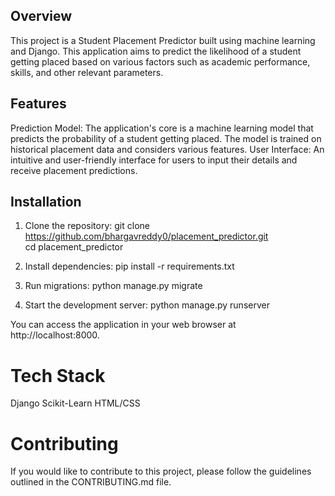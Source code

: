 ## Overview
This project is a Student Placement Predictor built using machine learning and Django. This application aims to predict the likelihood of a student getting placed based on various factors such as academic performance, skills, and other relevant parameters.

## Features

Prediction Model: The application's core is a machine learning model that predicts the probability of a student getting placed. The model is trained on historical placement data and considers various features.
User Interface: An intuitive and user-friendly interface for users to input their details and receive placement predictions.

## Installation

1. Clone the repository:
git clone https://github.com/bhargavreddy0/placement_predictor.git</br>
cd placement_predictor

2. Install dependencies:
pip install -r requirements.txt

3. Run migrations:
python manage.py migrate

4. Start the development server:
python manage.py runserver

You can access the application in your web browser at http://localhost:8000.

# Tech Stack
Django
Scikit-Learn
HTML/CSS

# Contributing
If you would like to contribute to this project, please follow the guidelines outlined in the CONTRIBUTING.md file.
